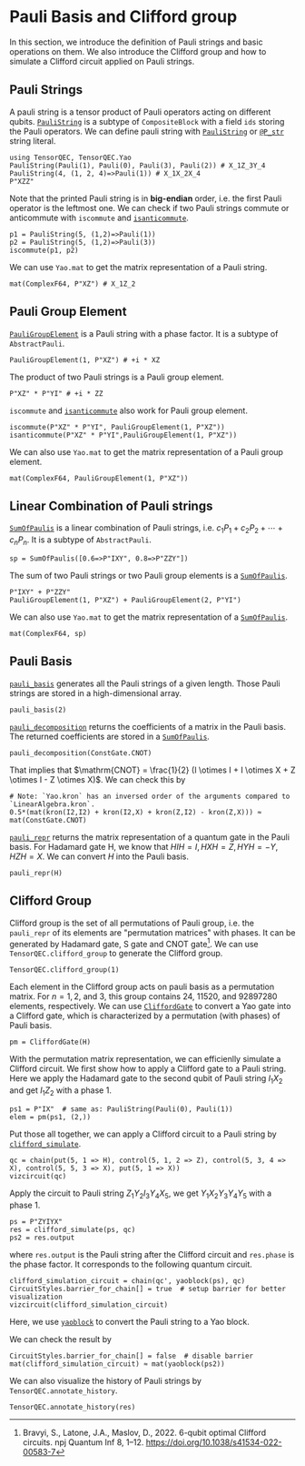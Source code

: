 # Pauli Basis and Clifford group
In this section, we introduce the definition of Pauli strings and basic operations on them. We also introduce the Clifford group and how to simulate a Clifford circuit applied on Pauli strings.

## Pauli Strings
A pauli string is a tensor product of Pauli operators acting on different qubits. [`PauliString`](@ref) is a subtype of `CompositeBlock` with a field `ids` storing the Pauli operators. We can define pauli string with [`PauliString`](@ref) or [`@P_str`](@ref) string literal.

```@example clifford
using TensorQEC, TensorQEC.Yao
PauliString(Pauli(1), Pauli(0), Pauli(3), Pauli(2)) # X_1Z_3Y_4
PauliString(4, (1, 2, 4)=>Pauli(1)) # X_1X_2X_4
P"XZZ"
```

Note that the printed Pauli string is in **big-endian** order, i.e. the first Pauli operator is the leftmost one.
We can check if two Pauli strings commute or anticommute with `iscommute` and [`isanticommute`](@ref).
````@example clifford
p1 = PauliString(5, (1,2)=>Pauli(1))
p2 = PauliString(5, (1,2)=>Pauli(3))
iscommute(p1, p2)
````

We can use `Yao.mat` to get the matrix representation of a Pauli string.

````@example clifford
mat(ComplexF64, P"XZ") # X_1Z_2
````

## Pauli Group Element
[`PauliGroupElement`](@ref) is a Pauli string with a phase factor. It is a subtype of `AbstractPauli`.

````@example clifford
PauliGroupElement(1, P"XZ") # +i * XZ
````

The product of two Pauli strings is a Pauli group element.

````@example clifford
P"XZ" * P"YI" # +i * ZZ
````

`iscommute` and [`isanticommute`](@ref) also work for Pauli group element.

````@example clifford
iscommute(P"XZ" * P"YI", PauliGroupElement(1, P"XZ"))
isanticommute(P"XZ" * P"YI",PauliGroupElement(1, P"XZ"))
````

We can also use `Yao.mat` to get the matrix representation of a Pauli group element.

````@example clifford
mat(ComplexF64, PauliGroupElement(1, P"XZ"))
````

## Linear Combination of Pauli strings
[`SumOfPaulis`](@ref) is a linear combination of Pauli strings, i.e. $c_1 P_1 + c_2 P_2 + \cdots + c_n P_n$. It is a subtype of `AbstractPauli`.

````@example clifford
sp = SumOfPaulis([0.6=>P"IXY", 0.8=>P"ZZY"])
````

The sum of two Pauli strings or two Pauli group elements is a [`SumOfPaulis`](@ref).

````@example clifford
P"IXY" + P"ZZY"
PauliGroupElement(1, P"XZ") + PauliGroupElement(2, P"YI")
````

We can also use `Yao.mat` to get the matrix representation of a [`SumOfPaulis`](@ref).

````@example clifford
mat(ComplexF64, sp)
````


## Pauli Basis
[`pauli_basis`](@ref) generates all the Pauli strings of a given length. Those Pauli strings are stored in a high-dimensional array.

````@example clifford
pauli_basis(2)
````

[`pauli_decomposition`](@ref) returns the coefficients of a matrix in the Pauli basis. The returned coefficients are stored in a [`SumOfPaulis`](@ref).

````@example clifford
pauli_decomposition(ConstGate.CNOT)
````

That implies that $\mathrm{CNOT} = \frac{1}{2} (I \otimes I + I \otimes X + Z \otimes I - Z \otimes X)$. We can check this by

````@example clifford
# Note: `Yao.kron` has an inversed order of the arguments compared to `LinearAlgebra.kron`.
0.5*(mat(kron(I2,I2) + kron(I2,X) + kron(Z,I2) - kron(Z,X))) ≈ mat(ConstGate.CNOT)
````

[`pauli_repr`](@ref) returns the matrix representation of a quantum gate in the Pauli basis. For Hadamard gate H, we know that $HIH = I, HXH = Z, HYH = -Y, HZH = X$. We can convert $H$ into the Pauli basis.

````@example clifford
pauli_repr(H)
````

## Clifford Group
Clifford group is the set of all permutations of Pauli group, i.e. the `pauli_repr` of its elements are "permutation matrices" with phases.
It can be generated by Hadamard gate, S gate and CNOT gate[^Bravyi2022].
We can use `TensorQEC.clifford_group` to generate the Clifford group.

````@example clifford
TensorQEC.clifford_group(1)
````

Each element in the Clifford group acts on pauli basis as a permutation matrix.
For $n= 1, 2$, and $3$, this group contains $24$, $11520$, and $92897280$ elements, respectively.
We can use [`CliffordGate`](@ref) to convert a Yao gate into a Clifford gate, which is characterized by a permutation (with phases) of Pauli basis.

````@example clifford
pm = CliffordGate(H)
````

With the permutation matrix representation, we can efficienlly simulate a Clifford circuit.
We first show how to apply a Clifford gate to a Pauli string.
Here we apply the Hadamard gate to the second qubit of Pauli string $I_1X_2$ and get $I_1Z_2$ with a phase $1$.

````@example clifford
ps1 = P"IX"  # same as: PauliString(Pauli(0), Pauli(1))
elem = pm(ps1, (2,))
````

Put those all together, we can apply a Clifford circuit to a Pauli string by [`clifford_simulate`](@ref).

````@example clifford
qc = chain(put(5, 1 => H), control(5, 1, 2 => Z), control(5, 3, 4 => X), control(5, 5, 3 => X), put(5, 1 => X))
vizcircuit(qc)
````

Apply the circuit to Pauli string $Z_1Y_2I_3Y_4X_5$, we get $Y_1X_2Y_3Y_4Y_5$ with a phase $1$.

````@example clifford
ps = P"ZYIYX"
res = clifford_simulate(ps, qc)
ps2 = res.output
````

where `res.output` is the Pauli string after the Clifford circuit and `res.phase` is the phase factor. It corresponds to the following quantum circuit.

````@example clifford
clifford_simulation_circuit = chain(qc', yaoblock(ps), qc)
CircuitStyles.barrier_for_chain[] = true  # setup barrier for better visualization
vizcircuit(clifford_simulation_circuit)
````
Here, we use [`yaoblock`](@ref) to convert the Pauli string to a Yao block.

We can check the result by

```@example clifford
CircuitStyles.barrier_for_chain[] = false  # disable barrier
mat(clifford_simulation_circuit) ≈ mat(yaoblock(ps2))
```

We can also visualize the history of Pauli strings by `TensorQEC.annotate_history`.

````@example clifford
TensorQEC.annotate_history(res)
````

[^Bravyi2022]: Bravyi, S., Latone, J.A., Maslov, D., 2022. 6-qubit optimal Clifford circuits. npj Quantum Inf 8, 1–12. https://doi.org/10.1038/s41534-022-00583-7

